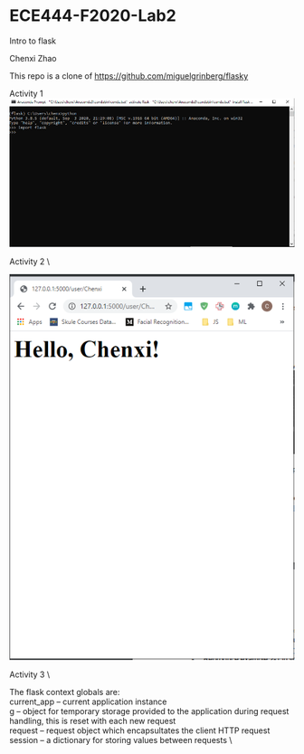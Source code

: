 # ECE444-F2020-Lab2
Intro to flask

Chenxi Zhao 

This repo is a clone of https://github.com/miguelgrinberg/flasky

Activity 1 \
![Successful import](import&#32;flask.PNG)

Activity 2 \

![Display name](routes.PNG)

Activity 3 \

The flask context globals are: \
current_app – current application instance \
g – object for temporary storage provided to the application during request handling, this is reset with each new request \
request – request object which encapsultates the client HTTP request \
session – a dictionary for storing values between requests \
